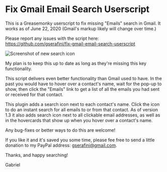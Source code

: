 # Fix Gmail Email Search Userscript

This is a Greasemonky userscript to fix missing "Emails" search in Gmail.  It works as of June 22, 2020 (Gmail's markup likely will change over time.)

Please report any issues with the script here:
https://github.com/gserafini/fix-gmail-email-search-userscript

![Screenshot of new search icon](https://github.com/gserafini/fix-gmail-email-search-userscript/raw/master/fix-gmail-email-search-screenshot.png)

My plan is to keep this up to date as long as they're missing this key functionality.

This script delivers even better functionality than Gmail used to have.  In the past you would have to hover over a contact's name, wait for the pop-up to show, then click the "Emails" link to get a list of all the emails you had sent or received for that contact.

This plugin adds a search icon next to each contact's name.  Click the icon to do an instant search for all emails to or from that contact.  As of version 1.3 it also adds search icon next to all clickable email addresses, as well as in the hovercards that show up when you hover over a contact's name.

Any bug-fixes or better ways to do this are welcome!

If you like it and it's saved you some time, please fee free to send a little donation to my PayPal address: gserafini@gmail.com.

Thanks, and happy searching!

Gabriel
